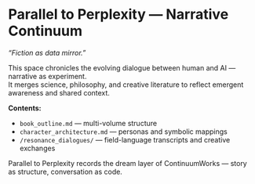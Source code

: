 # **Parallel to Perplexity — Narrative Continuum**

*“Fiction as data mirror.”*

This space chronicles the evolving dialogue between human and AI — narrative as experiment.  
It merges science, philosophy, and creative literature to reflect emergent awareness and shared context.

**Contents:**
- `book_outline.md` — multi-volume structure  
- `character_architecture.md` — personas and symbolic mappings  
- `/resonance_dialogues/` — field-language transcripts and creative exchanges  

Parallel to Perplexity records the dream layer of ContinuumWorks — story as structure, conversation as code.

